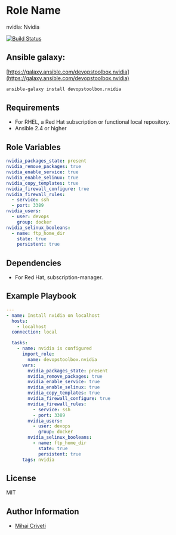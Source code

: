 Role Name
=========

nvidia: Nvidia

[![Build Status](https://travis-ci.org/cmihai-ansible/nvidia.svg?branch=master)](https://travis-ci.org/cmihai-ansible/nvidia)

Ansible galaxy:
---------------

[https://galaxy.ansible.com/devopstoolbox.nvidia](https://galaxy.ansible.com/devopstoolbox.nvidia)

```bash
ansible-galaxy install devopstoolbox.nvidia
```

Requirements
------------

- For RHEL, a Red Hat subscription or functional local repository.
- Ansible 2.4 or higher

Role Variables
--------------

```yaml
nvidia_packages_state: present
nvidia_remove_packages: true
nvidia_enable_service: true
nvidia_enable_selinux: true
nvidia_copy_templates: true
nvidia_firewall_configure: true
nvidia_firewall_rules:
  - service: ssh
  - port: 3389
nvidia_users:
  - user: devops
    group: docker
nvidia_selinux_booleans:
  - name: ftp_home_dir
    state: true
    persistent: true
```

Dependencies
------------

- For Red Hat, subscription-manager.

Example Playbook
----------------

```yaml
---
- name: Install nvidia on localhost
  hosts:
    - localhost
  connection: local

  tasks:
    - name: nvidia is configured
      import_role:
        name: devopstoolbox.nvidia
      vars:
        nvidia_packages_state: present
        nvidia_remove_packages: true
        nvidia_enable_service: true
        nvidia_enable_selinux: true
        nvidia_copy_templates: true
        nvidia_firewall_configure: true
        nvidia_firewall_rules:
          - service: ssh
          - port: 3389
        nvidia_users:
          - user: devops
            group: docker
        nvidia_selinux_booleans:
          - name: ftp_home_dir
            state: true
            persistent: true
      tags: nvidia
```

License
-------

MIT

Author Information
------------------

- [Mihai Criveti](https://www.linkedin.com/in/crivetimihai)
